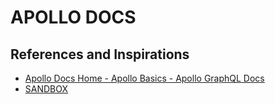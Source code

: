# APOLLO DOCS

## References and Inspirations

- [Apollo Docs Home \- Apollo Basics \- Apollo GraphQL Docs](https://www.apollographql.com/docs/)
- [SANDBOX](https://studio.apollographql.com/sandbox/explorer)

